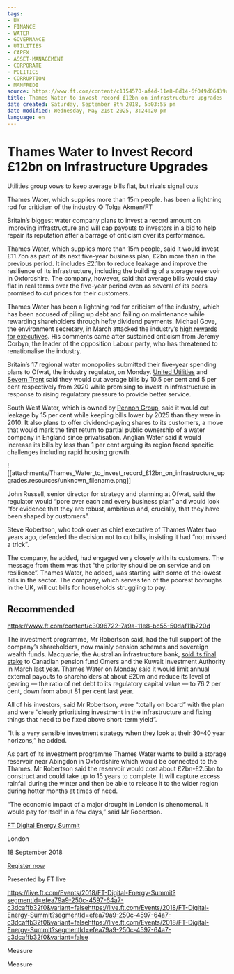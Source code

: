 ```yaml
---
tags:
- UK
- FINANCE
- WATER
- GOVERNANCE
- UTILITIES
- CAPEX
- ASSET-MANAGEMENT
- CORPORATE
- POLITICS
- CORRUPTION
- MANFREDI
source: https://www.ft.com/content/c1154570-af4d-11e8-8d14-6f049d06439c?desktop=true&segmentId=d8d3e364-5197-20eb-17cf-2437841d178a#myft:notification:instant-email:content
title: Thames Water to invest record £12bn on infrastructure upgrades
date created: Saturday, September 8th 2018, 5:03:55 pm
date modified: Wednesday, May 21st 2025, 3:24:20 pm
language: en
---
```


# Thames Water to Invest Record £12bn on Infrastructure Upgrades

Utilities group vows to keep average bills flat, but rivals signal cuts

Thames Water, which supplies more than 15m people. has been a lightning rod for criticism of the industry © Tolga Akmen/FT

Britain’s biggest water company plans to invest a record amount on improving infrastructure and will cap payouts to investors in a bid to help repair its reputation after a barrage of criticism over its performance.

Thames Water, which supplies more than 15m people, said it would invest £11.7bn as part of its next five-year business plan, £2bn more than in the previous period. It includes £2.1bn to reduce leakage and improve the resilience of its infrastructure, including the building of a storage reservoir in Oxfordshire. The company, however, said that average bills would stay flat in real terms over the five-year period even as several of its peers promised to cut prices for their customers.

Thames Water has been a lightning rod for criticism of the industry, which has been accused of piling up debt and failing on maintenance while rewarding shareholders through hefty dividend payments. Michael Gove, the environment secretary, in March attacked the industry’s [high rewards for executives](https://www.ft.com/content/fb6e49ba-1d58-11e8-aaca-4574d7dabfb6). His comments came after sustained criticism from Jeremy Corbyn, the leader of the opposition Labour party, who has threatened to renationalise the industry.

Britain’s 17 regional water monopolies submitted their five-year spending plans to Ofwat, the industry regulator, on Monday. [United Utilities](http://markets.ft.com/data/equities/tearsheet/summary?s=BBG000BBFLJ9) and [Severn Trent](http://markets.ft.com/data/equities/tearsheet/summary?s=BBG000BS5F15) said they would cut average bills by 10.5 per cent and 5 per cent respectively from 2020 while promising to invest in infrastructure in response to rising regulatory pressure to provide better service.

South West Water, which is owned by [Pennon Group](http://markets.ft.com/data/equities/tearsheet/summary?s=BBG000BZT267), said it would cut leakage by 15 per cent while keeping bills lower by 2025 than they were in 2010. It also plans to offer dividend-paying shares to its customers, a move that would mark the first return to partial public ownership of a water company in England since privatisation. Anglian Water said it would increase its bills by less than 1 per cent arguing its region faced specific challenges including rapid housing growth.

![[attachments/Thames_Water_to_invest_record_£12bn_on_infrastructure_upgrades.resources/unknown_filename.png]]

John Russell, senior director for strategy and planning at Ofwat, said the regulator would “pore over each and every business plan” and would look “for evidence that they are robust, ambitious and, crucially, that they have been shaped by customers”.

Steve Robertson, who took over as chief executive of Thames Water two years ago, defended the decision not to cut bills, insisting it had “not missed a trick”.

The company, he added, had engaged very closely with its customers. The message from them was that “the priority should be on service and on resilience”. Thames Water, he added, was starting with some of the lowest bills in the sector. The company, which serves ten of the poorest boroughs in the UK, will cut bills for households struggling to pay.

## Recommended

<https://www.ft.com/content/c3096722-7a9a-11e8-bc55-50daf11b720d>

The investment programme, Mr Robertson said, had the full support of the company’s shareholders, now mainly pension schemes and sovereign wealth funds. Macquarie, the Australian infrastructure bank, [sold its final stake](https://www.ft.com/content/63ae6f88-08a5-11e7-97d1-5e720a26771b) to Canadian pension fund Omers and the Kuwait Investment Authority in March last year. Thames Water on Monday said it would limit annual external payouts to shareholders at about £20m and reduce its level of gearing — the ratio of net debt to its regulatory capital value — to 76.2 per cent, down from about 81 per cent last year.

All of his investors, said Mr Robertson, were “totally on board” with the plan and were “clearly prioritising investment in the infrastructure and fixing things that need to be fixed above short-term yield”.

“It is a very sensible investment strategy when they look at their 30-40 year horizons,” he added.

As part of its investment programme Thames Water wants to build a storage reservoir near Abingdon in Oxfordshire which would be connected to the Thames. Mr Robertson said the reservoir would cost about £2bn-£2.5bn to construct and could take up to 15 years to complete. It will capture excess rainfall during the winter and then be able to release it to the wider region during hotter months at times of need.

“The economic impact of a major drought in London is phenomenal. It would pay for itself in a few days,” said Mr Robertson.

[FT Digital Energy Summit](https://live.ft.com/Events/2018/FT-Digital-Energy-Summit?segmentId=efea79a9-250c-4597-64a7-c3dcaffb32f0&variant=false)

London

18 September 2018

[Register now](https://live.ft.com/Events/2018/FT-Digital-Energy-Summit?segmentId=efea79a9-250c-4597-64a7-c3dcaffb32f0&variant=false)

Presented by FT live

<https://live.ft.com/Events/2018/FT-Digital-Energy-Summit?segmentId=efea79a9-250c-4597-64a7-c3dcaffb32f0&variant=false><https://live.ft.com/Events/2018/FT-Digital-Energy-Summit?segmentId=efea79a9-250c-4597-64a7-c3dcaffb32f0&variant=false><https://live.ft.com/Events/2018/FT-Digital-Energy-Summit?segmentId=efea79a9-250c-4597-64a7-c3dcaffb32f0&variant=false>

Measure

Measure
